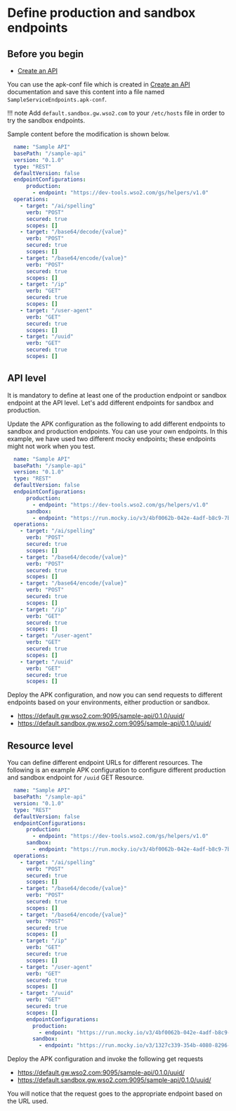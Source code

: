 # Define production and sandbox endpoints

## Before you begin

- [Create an API](../../get-started/quick-start-guide.md)


You can use the apk-conf file which is created in [Create an API](../../get-started/quick-start-guide.md) documentation and save this content into a file named `SampleServiceEndpoints.apk-conf`.

!!! note
        Add `default.sandbox.gw.wso2.com` to your `/etc/hosts` file in order to try the sandbox endpoints.

Sample content before the modification is shown below.

```yaml
  name: "Sample API"
  basePath: "/sample-api"
  version: "0.1.0"
  type: "REST"
  defaultVersion: false
  endpointConfigurations:
      production:
        - endpoint: "https://dev-tools.wso2.com/gs/helpers/v1.0"
  operations:
    - target: "/ai/spelling"
      verb: "POST"
      secured: true
      scopes: []
    - target: "/base64/decode/{value}"
      verb: "POST"
      secured: true
      scopes: []
    - target: "/base64/encode/{value}"
      verb: "POST"
      secured: true
      scopes: []
    - target: "/ip"
      verb: "GET"
      secured: true
      scopes: []
    - target: "/user-agent"
      verb: "GET"
      secured: true
      scopes: []
    - target: "/uuid"
      verb: "GET"
      secured: true
      scopes: []
```


## API level

It is mandatory to define at least one of the production endpoint or sandbox endpoint at the API level. Let's add different endpoints for sandbox and production.

Update the APK configuration as the following to add different endpoints to sandbox and production endpoints. You can use your own endpoints. In this example, we have used two different mocky endpoints; these endpoints might not work when you test. 

```yaml
  name: "Sample API"
  basePath: "/sample-api"
  version: "0.1.0"
  type: "REST"
  defaultVersion: false
  endpointConfigurations:
      production:
        - endpoint: "https://dev-tools.wso2.com/gs/helpers/v1.0"
      sandbox:
        - endpoint: "https://run.mocky.io/v3/4bf0062b-042e-4adf-b8c9-7be0cf8745cb"
  operations:
    - target: "/ai/spelling"
      verb: "POST"
      secured: true
      scopes: []
    - target: "/base64/decode/{value}"
      verb: "POST"
      secured: true
      scopes: []
    - target: "/base64/encode/{value}"
      verb: "POST"
      secured: true
      scopes: []
    - target: "/ip"
      verb: "GET"
      secured: true
      scopes: []
    - target: "/user-agent"
      verb: "GET"
      secured: true
      scopes: []
    - target: "/uuid"
      verb: "GET"
      secured: true
      scopes: []
```

Deploy the APK configuration, and now you can send requests to different endpoints based on your environments, either production or sandbox.

- https://default.gw.wso2.com:9095/sample-api/0.1.0/uuid/
- https://default.sandbox.gw.wso2.com:9095/sample-api/0.1.0/uuid/

## Resource level

You can define different endpoint URLs for different resources. The following is an example APK configuration to configure different production and sandbox endpoint for `/uuid` GET Resource.


```yaml
  name: "Sample API"
  basePath: "/sample-api"
  version: "0.1.0"
  type: "REST"
  defaultVersion: false
  endpointConfigurations:
      production:
        - endpoint: "https://dev-tools.wso2.com/gs/helpers/v1.0"
      sandbox:
        - endpoint: "https://run.mocky.io/v3/4bf0062b-042e-4adf-b8c9-7be0cf8745cb"
  operations:
    - target: "/ai/spelling"
      verb: "POST"
      secured: true
      scopes: []
    - target: "/base64/decode/{value}"
      verb: "POST"
      secured: true
      scopes: []
    - target: "/base64/encode/{value}"
      verb: "POST"
      secured: true
      scopes: []
    - target: "/ip"
      verb: "GET"
      secured: true
      scopes: []
    - target: "/user-agent"
      verb: "GET"
      secured: true
      scopes: []
    - target: "/uuid"
      verb: "GET"
      secured: true
      scopes: []
      endpointConfigurations:
        production:
          - endpoint: "https://run.mocky.io/v3/4bf0062b-042e-4adf-b8c9-7be0cf8745cb"
        sandbox:
          - endpoint: "https://run.mocky.io/v3/1327c339-354b-4080-8296-f6268365e67b"
```

Deploy the APK configuration and invoke the following get requests

- https://default.gw.wso2.com:9095/sample-api/0.1.0/uuid/
- https://default.sandbox.gw.wso2.com:9095/sample-api/0.1.0/uuid/

You will notice that the request goes to the appropriate endpoint based on the URL used. 
